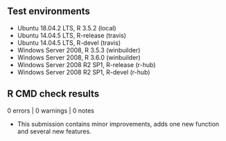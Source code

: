 ## Test environments

* Ubuntu 18.04.2 LTS, R 3.5.2 (local)
* Ubuntu 14.04.5 LTS, R-release (travis)
* Ubuntu 14.04.5 LTS, R-devel (travis)
* Windows Server 2008, R 3.5.3 (winbuilder)
* Windows Server 2008, R 3.6.0 (winbuilder)
* Windows Server 2008 R2 SP1, R-release (r-hub)
* Windows Server 2008 R2 SP1, R-devel (r-hub)

## R CMD check results

0 errors | 0 warnings | 0 notes

* This submission contains minor improvements, adds one new function and several new features.